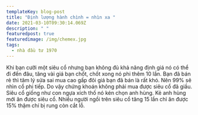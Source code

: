 ```yaml
---
templateKey: blog-post
title: "Định lượng hành chình = nhìn xa "
date: 2021-03-10T09:30:14.069Z
description: " "
featuredpost: true
featuredimage: /img/chemex.jpg
tags:
  - nhà đầu tư 1970
---
```

Khi bạn cưỡi một siêu cổ nhưng bạn không đủ khả năng định giá nó có thể đi đến đâu, tăng vài giá bạn chốt, chốt xong nó phi thêm 10 lần. Bạn đã bán rẻ thì tâm lý sửa sai mua cao gấp đôi giá bạn đã bán là rất khó. Nên 99% sẽ nhìn cổ phi tiếp. Do vậy chứng khoán không phải mua được siêu cổ đã giầu. Siêu cổ giống như con ngựa xích thố nó kén chọn anh hùng. Kẻ anh hùng mới ăn được siêu cổ. Nhiều người ngồi trên siêu cổ tăng 15 lần chỉ ăn được 15% thậm chí bị rung còn cắt lỗ.